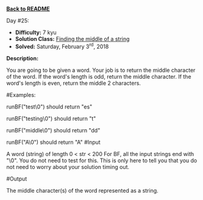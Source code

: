 ﻿<a href=https://github.com/hlais/Kata---a---Day><b>Back to README</b><a>

Day #25: 

* <b>Difficulty:</b> 7 kyu
* <b>Solution Class:</b> [Finding the middle of a string](Get%20the%20Middle%20Character.cs)
* <b>Solved:</b>  Saturday, February 3<sup>rd</sup>, 2018

<b>Description:</b>

You are going to be given a word. Your job is to return the middle character of the word. If the word's length is odd, return the middle character. If the word's length is even, return the middle 2 characters.

#Examples:

runBF("test\0") should return "es"

runBF("testing\0") should return "t"

runBF("middle\0") should return "dd"

runBF("A\0") should return "A"
#Input

A word (string) of length 0 < str < 200 For BF, all the input strings end with "\0". You do not need to test for this. This is only here to tell you that you do not need to worry about your solution timing out.

#Output

The middle character(s) of the word represented as a string.
